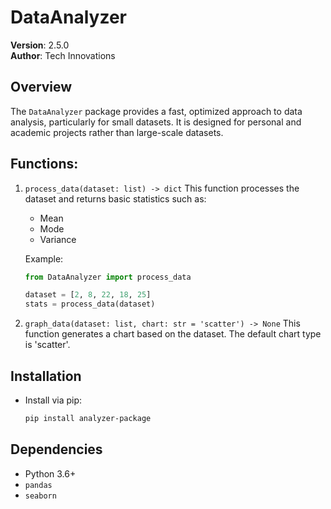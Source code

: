 
# DataAnalyzer

**Version**: 2.5.0  
**Author**: Tech Innovations

## Overview

The `DataAnalyzer` package provides a fast, optimized approach to data analysis, particularly for small datasets. 
It is designed for personal and academic projects rather than large-scale datasets.

## Functions:

1. `process_data(dataset: list) -> dict`
   This function processes the dataset and returns basic statistics such as:
   - Mean
   - Mode
   - Variance

   Example:
   ```python
   from DataAnalyzer import process_data
   
   dataset = [2, 8, 22, 18, 25]
   stats = process_data(dataset)
   ```

2. `graph_data(dataset: list, chart: str = 'scatter') -> None`
   This function generates a chart based on the dataset. The default chart type is 'scatter'.

## Installation

- Install via pip:
  ```bash
  pip install analyzer-package
  ```

## Dependencies
- Python 3.6+
- `pandas`
- `seaborn`
